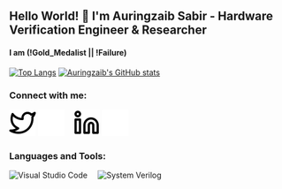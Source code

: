 ## Hello World! 👋 I'm Auringzaib Sabir - Hardware Verification Engineer & Researcher
#### I am (!Gold_Medalist || !Failure)

<!--
**AuringzaibSabir/AuringzaibSabir** is a ✨ _special_ ✨ repository because its `README.md` (this file) appears on your GitHub profile.

Here are some ideas to get you started:

- 🔭 I’m currently working on ...
- 🌱 I’m currently learning ...
- 👯 I’m looking to collaborate on ...
- 🤔 I’m looking for help with ...
- 💬 Ask me about ...
- 📫 How to reach me: ...
- 😄 Pronouns: ...
- ⚡ Fun fact: ...
-->

[![Top Langs](https://github-readme-stats.vercel.app/api/top-langs/?username=auringzaibsabir&langs_count=2&theme=react )](https://github.com/AuringzaibSabir)
[![Auringzaib's GitHub stats](https://github-readme-stats.vercel.app/api?username=auringzaibsabir&hide=stars,issues,contribs&theme=react )](https://github.com/AuringzaibSabir/)

### Connect with me:

[![website](./img/twitter-light.svg)](https://twitter.com/AuringzaibSabir?t=UWYhkgWbyCA0HeEQQUl3kQ&s=08#gh-light-mode-only)
[![website](./img/twitter-dark.svg)](https://twitter.com/AuringzaibSabir?t=UWYhkgWbyCA0HeEQQUl3kQ&s=08#gh-dark-mode-only)
&nbsp;&nbsp;
[![website](./img/linkedin-light.svg)](https://www.linkedin.com/in/auringzaib-sabir/#gh-light-mode-only)
[![website](./img/linkedin-dark.svg)](https://www.linkedin.com/in/auringzaib-sabir/#gh-dark-mode-only)

### Languages and Tools:

[<img align="left" alt="Visual Studio Code" width="150px" src="https://upload.wikimedia.org/wikipedia/commons/thumb/9/9a/RISC-V-logo.svg/2560px-RISC-V-logo.svg.png" style="padding-right:10px;" />][webdevplaylist]
[<img align="left" alt="System Verilog" width="120px" src="https://upload.wikimedia.org/wikipedia/en/thumb/e/ef/SystemVerilog_logo.png/240px-SystemVerilog_logo.png" style="padding-right:10px;" />][webdevplaylist]

[webdevplaylist]: https://www.youtube.com/watch?v=ECuqb5Tv9qI&t=150s
